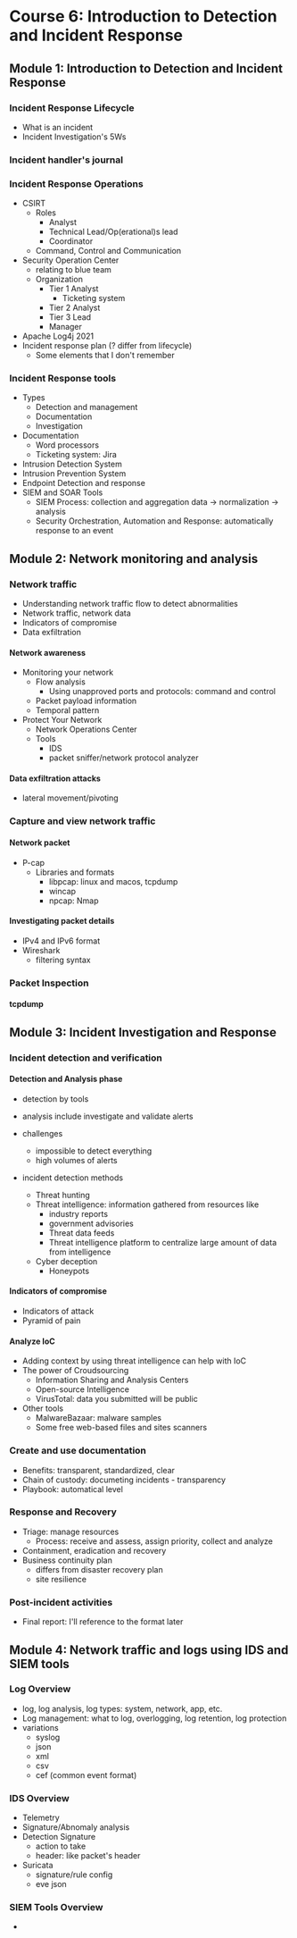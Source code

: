 # Course 6: Introduction to Detection and Incident Response

## Module 1: Introduction to Detection and Incident Response

### Incident Response Lifecycle

- What is an incident
- Incident Investigation's 5Ws

### Incident handler's journal

### Incident Response Operations

- CSIRT
  - Roles
    - Analyst
    - Technical Lead/Op(erational)s lead
    - Coordinator
  - Command, Control and Communication
- Security Operation Center
  - relating to blue team
  - Organization
    - Tier 1 Analyst
      - Ticketing system
    - Tier 2 Analyst
    - Tier 3 Lead
    - Manager
- Apache Log4j 2021
- Incident response plan (? differ from lifecycle)
  - Some elements that I don't remember

### Incident Response tools

- Types
  - Detection and management
  - Documentation
  - Investigation
- Documentation
  - Word processors
  - Ticketing system: Jira
- Intrusion Detection System
- Intrusion Prevention System
- Endpoint Detection and response
- SIEM and SOAR Tools
  - SIEM Process: collection and aggregation data -> normalization -> analysis
  - Security Orchestration, Automation and Response: automatically response to an event

## Module 2: Network monitoring and analysis

### Network traffic

- Understanding network traffic flow to detect abnormalities
- Network traffic, network data
- Indicators of compromise
- Data exfiltration

#### Network awareness

- Monitoring your network
  - Flow analysis
    - Using unapproved ports and protocols: command and control
  - Packet payload information
  - Temporal pattern
- Protect Your Network
  - Network Operations Center
  - Tools
    - IDS
    - packet sniffer/network protocol analyzer
#### Data exfiltration attacks

- lateral movement/pivoting

### Capture and view network traffic

#### Network packet

- P-cap
  - Libraries and formats
    - libpcap: linux and macos, tcpdump
    - wincap
    - npcap: Nmap

#### Investigating packet details

- IPv4 and IPv6 format
- Wireshark
  - filtering syntax

### Packet Inspection

#### tcpdump

## Module 3: Incident Investigation and Response

### Incident detection and verification

#### Detection and Analysis phase

- detection by tools
- analysis include investigate and validate alerts
- challenges
  - impossible to detect everything
  - high volumes of alerts

- incident detection methods
  - Threat hunting
  - Threat intelligence: information gathered from resources like
    - industry reports
    - government advisories
    - Threat data feeds
    - Threat intelligence platform to centralize large amount of data from intelligence
  - Cyber deception
    - Honeypots

#### Indicators of compromise

- Indicators of attack
- Pyramid of pain

#### Analyze IoC

- Adding context by using threat intelligence can help with IoC
- The power of Croudsourcing
  - Information Sharing and Analysis Centers
  - Open-source Intelligence
  - VirusTotal: data you submitted will be public  
- Other tools
  - MalwareBazaar: malware samples
  - Some free web-based files and sites scanners

### Create and use documentation

- Benefits: transparent, standardized, clear
- Chain of custody: documeting incidents - transparency
- Playbook: automatical level

### Response and Recovery

- Triage: manage resources
  - Process: receive and assess, assign priority, collect and analyze
- Containment, eradication and recovery
- Business continuity plan
  - differs from disaster recovery plan
  - site resilience

### Post-incident activities

- Final report: I'll reference to the format later

## Module 4: Network traffic and logs using IDS and SIEM tools

### Log Overview

- log, log analysis, log types: system, network, app, etc.
- Log management: what to log, overlogging, log retention, log protection
- variations
  - syslog
  - json
  - xml
  - csv
  - cef (common event format)

### IDS Overview

- Telemetry
- Signature/Abnomaly analysis
- Detection Signature
  - action to take
  - header: like packet's header
- Suricata
  - signature/rule config
  - eve json

### SIEM Tools Overview

- 